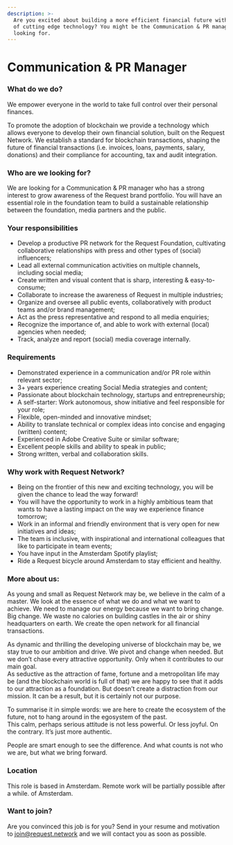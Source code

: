 ```yaml
---
description: >-
  Are you excited about building a more efficient financial future with the use
  of cutting edge technology? You might be the Communication & PR manager we are
  looking for.
---
```


# Communication & PR Manager

### **What do we do?**

We empower everyone in the world to take full control over their personal finances.  
  
To promote the adoption of blockchain we provide a technology which allows everyone to develop their own financial solution, built on the Request Network. We establish a standard for blockchain transactions, shaping the future of financial transactions \(i.e. invoices, loans, payments, salary, donations\) and their compliance for accounting, tax and audit integration.

### **Who are we looking for?**

We are looking for a Communication & PR manager who has a strong interest to grow awareness of the Request brand portfolio. You will have an essential role in the foundation team to build a sustainable relationship between the foundation, media partners and the public.

### **Your responsibilities**

* Develop a productive PR network for the Request Foundation, cultivating collaborative relationships with press and other types of \(social\) influencers;
* Lead all external communication activities on multiple channels, including social media;
* Create written and visual content that is sharp, interesting & easy-to-consume;
* Collaborate to increase the awareness of Request in multiple industries;
* Organize and oversee all public events, collaboratively with product teams and/or brand management;
* Act as the press representative and respond to all media enquiries;
* Recognize the importance of, and able to work with external \(local\) agencies when needed;
* Track, analyze and report \(social\) media coverage internally.

### **Requirements**

* Demonstrated experience in a communication and/or PR role within relevant sector;
* 3+ years experience creating Social Media strategies and content;
* Passionate about blockchain technology, startups and entrepreneurship;
* A self-starter: Work autonomous, show initiative and feel responsible for your role;
* Flexible, open-minded and innovative mindset;
* Ability to translate technical or complex ideas into concise and engaging \(written\) content;
* Experienced in Adobe Creative Suite or similar software;
* Excellent people skills and ability to speak in public;
* Strong written, verbal and collaboration skills.

### **Why work with Request Network?**

* Being on the frontier of this new and exciting technology, you will be given the chance to lead the way forward!
* You will have the opportunity to work in a highly ambitious team that wants to have a lasting impact on the way we experience finance tomorrow;
* Work in an informal and friendly environment that is very open for new initiatives and ideas;
* The team is inclusive, with inspirational and international colleagues that like to participate in team events;
* You have input in the Amsterdam Spotify playlist;
* Ride a Request bicycle around Amsterdam to stay efficient and healthy.

### **More about us:**

As young and small as Request Network may be, we believe in the calm of a master. We look at the essence of what we do and what we want to achieve. We need to manage our energy because we want to bring change. Big change. We waste no calories on building castles in the air or shiny headquarters on earth. We create the open network for all financial transactions.

As dynamic and thrilling the developing universe of blockchain may be, we stay true to our ambition and drive. We pivot and change when needed. But we don’t chase every attractive opportunity. Only when it contributes to our main goal.  
As seductive as the attraction of fame, fortune and a metropolitan life may be \(and the blockchain world is full of that\) we are happy to see that it adds to our attraction as a foundation. But doesn’t create a distraction from our mission. It can be a result, but it is certainly not our purpose.

To summarise it in simple words: we are here to create the ecosystem of the future, not to hang around in the egosystem of the past.  
This calm, perhaps serious attitude is not less powerful. Or less joyful. On the contrary. It’s just more authentic.  
  
People are smart enough to see the difference. And what counts is not who we are, but what we bring forward.

### **Location**

This role is based in Amsterdam. Remote work will be partially possible after a while. of Amsterdam.

### **Want to join?**

Are you convinced this job is for you? Send in your resume and motivation to [join@request.network](http://join@request.network) and we will contact you as soon as possible.

